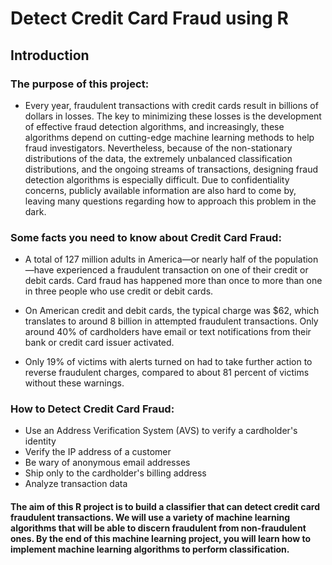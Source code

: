 # Detect Credit Card Fraud using R

## Introduction
###  The purpose of this project:
- Every year, fraudulent transactions with credit cards result in billions of dollars in losses. The key to minimizing these losses is the development of effective fraud detection algorithms, and increasingly, these algorithms depend on cutting-edge machine learning methods to help fraud investigators. Nevertheless, because of the non-stationary distributions of the data, the extremely unbalanced classification distributions, and the ongoing streams of transactions, designing fraud detection algorithms is especially difficult. Due to confidentiality concerns, publicly available information are also hard to come by, leaving many questions regarding how to approach this problem in the dark.

###  Some facts you need to know about Credit Card Fraud:
- A total of 127 million adults in America—or nearly half of the population—have experienced a fraudulent transaction on one of their credit or debit cards. Card fraud has happened more than once to more than one in three people who use credit or debit cards.

- On American credit and debit cards, the typical charge was $62, which translates to around 8 billion in attempted fraudulent transactions. Only around 40% of cardholders have email or text notifications from their bank or credit card issuer activated.

- Only 19% of victims with alerts turned on had to take further action to reverse fraudulent charges, compared to about 81 percent of victims without these warnings.

### How to Detect Credit Card Fraud:
- Use an Address Verification System (AVS) to verify a cardholder's identity
- Verify the IP address of a customer
- Be wary of anonymous email addresses
- Ship only to the cardholder's billing address
- Analyze transaction data


#### The aim of this R project is to build a classifier that can detect credit card fraudulent transactions. We will use a variety of machine learning algorithms that will be able to discern fraudulent from non-fraudulent ones. By the end of this machine learning project, you will learn how to implement machine learning algorithms to perform classification.

